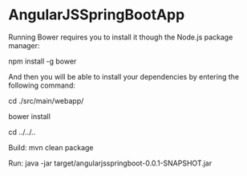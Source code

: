 # AngularJSSpringBootApp

Running Bower requires you to install it though the Node.js package manager:

npm install -g bower

And then you will be able to install your dependencies by entering the following command:

cd ./src/main/webapp/

bower install

cd ../../..


 Build: mvn clean package


 Run:  java -jar target/angularjsspringboot-0.0.1-SNAPSHOT.jar
